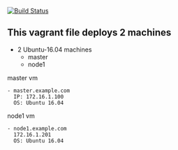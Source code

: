 [![Build Status](http://build.thelinuxthing.com/buildStatus/icon?job=thelinuxthing-jenkins&build=24)](https://build.thelinuxthing.com/job/thelinuxthing-jenkins/)

This vagrant file deploys 2 machines
-   
  - 2 Ubuntu-16.04 machines
    - master
    - node1

master vm
   
    - master.example.com 
      IP: 172.16.1.100
      OS: Ubuntu 16.04

node1 vm

    - node1.example.com
      172.16.1.201
      OS: Ubuntu 16.04

